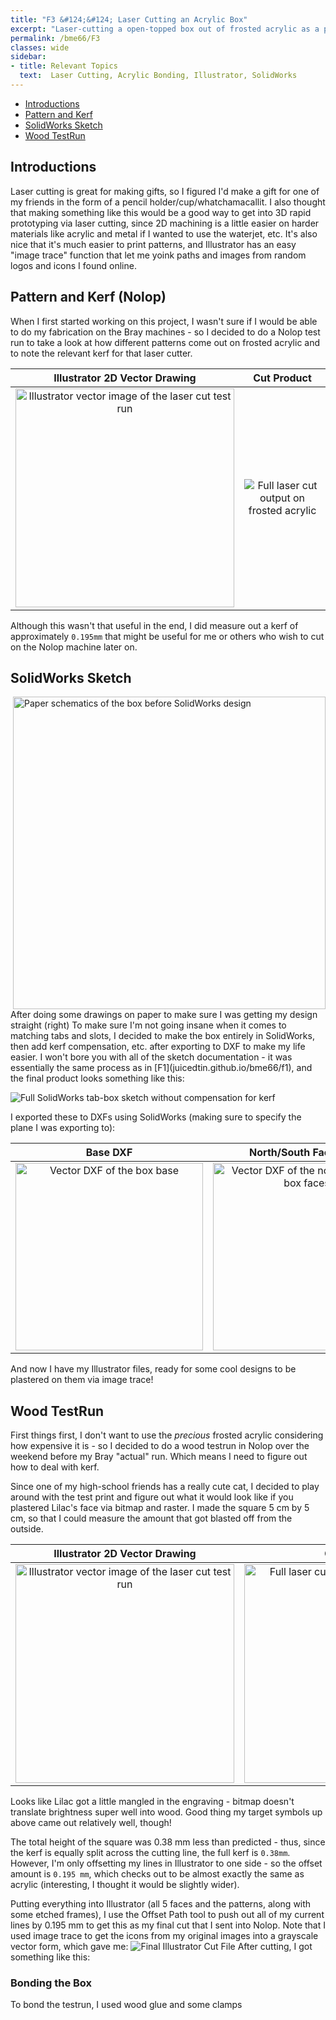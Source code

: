 ```yaml
---
title: "F3 &#124;&#124; Laser Cutting an Acrylic Box"
excerpt: "Laser-cutting a open-topped box out of frosted acrylic as a pencil holder!"
permalink: /bme66/F3
classes: wide
sidebar:
- title: Relevant Topics
  text:  Laser Cutting, Acrylic Bonding, Illustrator, SolidWorks
---
```

- [Introductions](#introductions)
- [Pattern and Kerf](#pattern-and-kerf-nolop)
- [SolidWorks Sketch](#solidworks-sketch)
- [Wood TestRun](#wood-testrun)

## Introductions
Laser cutting is great for making gifts, so I figured I'd make a gift for one of my friends in the form of a pencil holder/cup/whatchamacallit. I also thought that making something like this would be a good way to get into 3D rapid prototyping via laser cutting, since 2D machining is a little easier on harder materials like acrylic and metal if I wanted to use the waterjet, etc. It's also nice that it's much easier to print patterns, and Illustrator has an easy "image trace" function that let me yoink paths and images from random logos and icons I found online. 

## Pattern and Kerf (Nolop)
When I first started working on this project, I wasn't sure if I would be able to do my fabrication on the Bray machines - so I decided to do a Nolop test run to take a look at how different patterns come out on frosted acrylic and to note the relevant kerf for that laser cutter. 

| Illustrator 2D Vector Drawing |  Cut Product |
|:-------------------------:|:-------------------------:|
<img src="../assets/images/F3/Testrun.png" alt ="Illustrator vector image of the laser cut test run" width = 350> | ![Full laser cut output on frosted acrylic](/assets/images/F3/TestrunCut.png)

Although this wasn't that useful in the end, I did measure out a kerf of approximately `0.195mm` that might be useful for me or others who wish to cut on the Nolop machine later on. 

## SolidWorks Sketch

<img src = "../assets/images/F3/PaperPlans.png" alt="Paper schematics of the box before SolidWorks design" align="right" width="500">
After doing some drawings on paper to make sure I was getting my design straight (right)
To make sure I'm not going insane when it comes to matching tabs and slots, I decided to make the box entirely in SolidWorks, then add kerf compensation, etc. after exporting to DXF to make my life easier. I won't bore you with all of the sketch documentation - it was essentially the same process as in [F1](juicedtin.github.io/bme66/f1), and the final product looks something like this: 

![Full SolidWorks tab-box sketch without compensation for kerf](/assets/images/F3/SW%20Box3D.PNG)

I exported these to DXFs using SolidWorks (making sure to specify the plane I was exporting to):

| Base DXF |  North/South Face DXFs | East/West Face DXFs |
|:-------------------------:|:-------------------------:|:-------------------------:|
<img src="../assets/images/F3/BoxBaseNKDXF.png" alt ="Vector DXF of the box base" width = 300> | <img src="../assets/images/F3/BoxFaceNSNKDXF.png" alt ="Vector DXF of the north and south box faces" width = 300> | <img src="../assets/images/F3/BoxFaceEWNKDXF.png" alt ="Vector DXF of the box base" width = 300> 

And now I have my Illustrator files, ready for some cool designs to be plastered on them via image trace!

## Wood TestRun

First things first, I don't want to use the _precious_ frosted acrylic considering how expensive it is - so I decided to do a wood testrun in Nolop over the weekend before my Bray "actual" run. Which means I need to figure out how to deal with kerf. 

Since one of my high-school friends has a really cute cat, I decided to play around with the test print and figure out what it would look like if you plastered Lilac's face via bitmap and raster. I made the square 5 cm by 5 cm, so that I could measure the amount that got blasted off from the outside.  

| Illustrator 2D Vector Drawing |  Cut Product |
|:-------------------------:|:-------------------------:|
<img src="../assets/images/F3/WoodTestCut.svg" alt ="Illustrator vector image of the laser cut test run" width = 350> | <img alt="Full laser cut output on frosted acrylic" src="../assets/images/F3/TestrunCutWood.jpg" width=350>

Looks like Lilac got a little mangled in the engraving - bitmap doesn't translate brightness super well into wood. Good thing my target symbols up above came out relatively well, though! 

The total height of the square was 0.38 mm less than predicted - thus, since the kerf is equally split across the cutting line, the full kerf is `0.38mm`. However, I'm only offsetting my lines in Illustrator to one side - so the offset amount is `0.195 mm`, which checks out to be almost exactly the same as acrylic (interesting, I thought it would be slightly wider).

Putting everything into Illustrator (all 5 faces and the patterns, along with some etched frames), I use the Offset Path tool to push out all of my current lines by 0.195 mm to get this as my final cut that I sent into Nolop. Note that I used image trace to get the icons from my original images into a grayscale vector form, which gave me: 
![Final Illustrator Cut File](/assets/images/F3/BoxFaces%20WoodK.png)
After cutting, I got something like this:

### Bonding the Box
To bond the testrun, I used wood glue and some clamps

